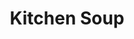 ---
layout: portfolio
title: Kitchen Soup
# FB and Jekyll SEO Tag values
description: Children's watercolor illustration depicting a kitchen soup gathering.
image: /assets/images/portfolio/2016_i_kitchenSoupWatercolor@400w.jpg
# End FB and Jekyll SEO Tag values
categories: 
    - illustration
pretty_category: Illustration
pretty_title: Kitchen Soup
permalink: /portfolio/illustration/kitchen-soup
sort_number: 13
masonryimage: /assets/images/portfolio/2016_i_kitchenSoupWatercolor@400w.jpg
fullsizeimage: /assets/images/portfolio/2016_i_kitchenSoupWatercolor@1500w.jpg
work_details:
    - Watercolor on paper, 2016
---